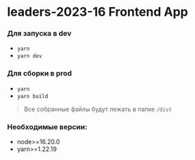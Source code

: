 # leaders-2023-16 Frontend App

### Для запуска в dev 
 - `yarn`
 - `yarn dev`
### Для сборки в prod 
 - `yarn` 
 - `yarn build` 
  > Все собранные файлы будут лежать в папке `/dist` 
### Необходимые версии:
- node>=16.20.0
- yarn>=1.22.19
